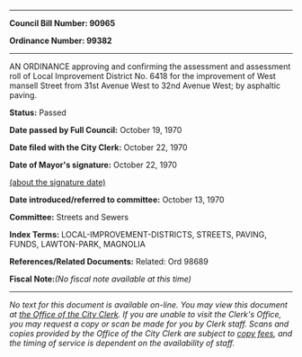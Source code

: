 

********

**Council Bill Number: 90965**
   
**Ordinance Number: 99382**
********

 AN ORDINANCE approving and confirming the assessment and assessment roll of Local Improvement District No. 6418 for the improvement of West mansell Street from 31st Avenue West to 32nd Avenue West; by asphaltic paving.

**Status:** Passed
   
**Date passed by Full Council:** October 19, 1970
   
**Date filed with the City Clerk:** October 22, 1970
   
**Date of Mayor's signature:** October 22, 1970
   
[(about the signature date)](/~public/approvaldate.htm)
   
   
   
**Date introduced/referred to committee:** October 13, 1970
   
**Committee:** Streets and Sewers
   
   
**Index Terms:** LOCAL-IMPROVEMENT-DISTRICTS, STREETS, PAVING, FUNDS, LAWTON-PARK, MAGNOLIA

**References/Related Documents:** Related: Ord 98689

**Fiscal Note:**_(No fiscal note available at this time)_
********

_No text for this document is available on-line. You may view this document at [the Office of the City Clerk](http://www.seattle.gov/leg/clerk/contactUs.htm). If you are unable to visit the Clerk's Office, you may request a copy or scan be made for you by Clerk staff. Scans and copies provided by the Office of the City Clerk are subject to [copy fees](http://clerk.seattle.gov/~public/clerkfees.htm), and the timing of service is dependent on the availability of staff._

